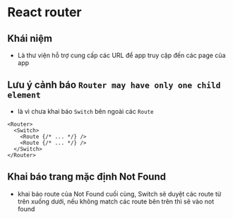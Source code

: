 # React router

## Khái niệm
* Là thư viện hỗ trợ cung cấp các URL để app truy cập đến các page của app

## Lưu ý cảnh báo `Router may have only one child element`

* là vì chưa khai báo `Switch` bên ngoài các `Route`
```
<Router>
  <Switch>
    <Route {/* ... */} />
    <Route {/* ... */} />
  </Switch>
</Router>
```

## Khai báo trang mặc định Not Found

* khai báo route của Not Found cuối cùng, Switch sẽ duyệt các route từ trên xuống dưới, nếu không match các route bên trên thì sẽ vào not found